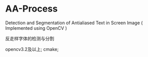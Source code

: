 # AA-Process
Detection and Segmentation of Antialiased Text in Screen Image ( Implemented using OpenCV )

反走样字体的检测与分割

opencv3.2及以上; cmake;
